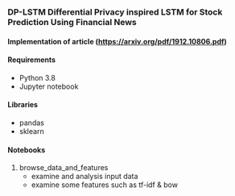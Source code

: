 ### DP-LSTM Differential Privacy inspired LSTM for Stock Prediction Using Financial News

#### Implementation of article (https://arxiv.org/pdf/1912.10806.pdf)

#### Requirements

- Python 3.8
- Jupyter notebook

#### Libraries

- pandas
- sklearn

#### Notebooks

1. browse_data_and_features
	- examine and analysis input data
	- examine some features such as tf-idf & bow
